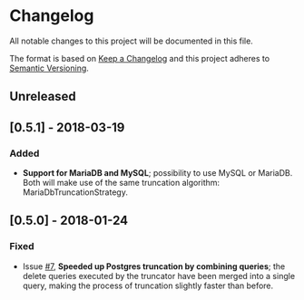 # Changelog
All notable changes to this project will be documented in this file.

The format is based on [Keep a Changelog](http://keepachangelog.com/en/1.0.0/)
and this project adheres to [Semantic Versioning](http://semver.org/spec/v2.0.0.html).

## Unreleased

## [0.5.1] - 2018-03-19
### Added
- **Support for MariaDB and MySQL**; possibility to use MySQL or MariaDB. Both will make use of the same truncation algorithm: MariaDbTruncationStrategy.

## [0.5.0] - 2018-01-24
### Fixed
- Issue [#7](https://github.com/42BV/database-truncator/pull/7), **Speeded up Postgres truncation by combining queries**; the delete queries executed by the truncator have been merged into a single query, making the process of truncation slightly faster than before.
